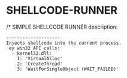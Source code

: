 # SHELLCODE-RUNNER

/*	SIMPLE SHELLCODE RUNNER
description: 

	--------------------
	Injects shellcode into the current process.
     ey win32 API calls:
      - kernel32.dll:
        1: 'VirtualAlloc'
        2: 'CreateThread'
        3: 'WaitForSingleObject (WAIT_FAILED)'
